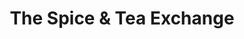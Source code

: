 ---
title: "The Spice & Tea Exchange"
url: /west-des-moines/the-spice-and-tea-exchange/
shop: spices
---